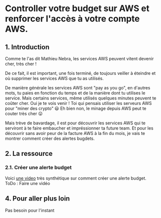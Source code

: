 # Controller votre budget sur AWS et renforcer l'accès à votre compte AWS.

## 1. Introduction

Comme te l'as dit Mathieu Nebra, les services AWS peuvent vitent devenir cher, très cher !

De ce fait, il est important, une fois terminé, de toujours veiller à éteindre et où supprimer les services AWS que tu as utilisés.

De manière générale les services AWS sont "pay as you go", en d'autres mots, tu paies en fonction du temps et de la manière dont tu utilises le service.
Mais certains services, même utilisés quelques minutes peuvent te coûter cher. Oui je te vois venir ! Toi qui pensais utiliser les serveurs AWS pour "miner des crypto" :smiley:
Eh bien non, le minage depuis AWS peut te couter très cher 😛

Mais trève de bavardage, il est pour découvrir les services AWS qui te serviront à  te faire embaucher et impréssionner ta future team.
Et pour les découvrir sans avoir peur de la facture AWS à la fin du mois, je vais te montrer comment créer des alertes bugdets.

## 2. La ressource
### 2.1. Créer une alerte budget

Voici [une video]() très synthétique sur comment créer une alerte budget.
ToDo : Faire une vidéo

## 4. Pour aller plus loin
Pas besoin pour l'instant
